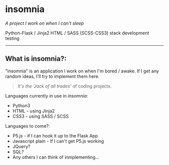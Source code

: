 # insomnia
_A project I work on when I can't sleep_

Python-Flask / Jinja2 HTML / SASS (SCSS-CSS3) stack development testing

---
## What is insomnia?:
"insomnia" is an application I work on when I'm bored / awake. If I get any random ideas, I'll try to implement them here.
> _It's the 'Jack of all trades'_ of coding projects.

Languages currently in use in _*insomnia*_:
* Python3
* HTML - using Jinja2
* CSS3 - using SASS / SCSS

Languages to come?:
* P5.js - if I can hook it up to the Flask App
* Javascript plain - If I can't get P5.js working
* JQuery?
* SQL?
* Any others I can think of inmplementing...